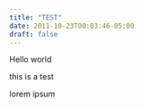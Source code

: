 ```yaml
---
title: "TEST"
date: 2011-10-23T00:03:46-05:00
draft: false
---
```


Hello world

this is a test

lorem ipsum
